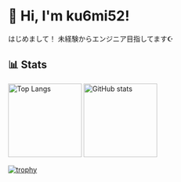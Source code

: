 # 👋 Hi, I'm ku6mi52!
はじめまして！
未経験からエンジニア目指してます☪️

## 📊 Stats
<p align="left"> 
  <img alt="Top Langs" height="150px" src="https://github-readme-stats.vercel.app/api/top-langs/?username=ku6mi52&layout=compact&show_icons=true&theme=synthwave&count_private=true" />
  <img alt="GitHub stats" height="150px" src="https://github-readme-stats.vercel.app/api?username=ku6mi52&theme=synthwave&show_icons=true&count_private=true&include_all_commits=true" />
</p>

[![trophy](https://github-profile-trophy.vercel.app/?username=ku6mi52&theme=radical&column=8&count_private=true)](https://github.com/ryo-ma/github-profile-trophy)
